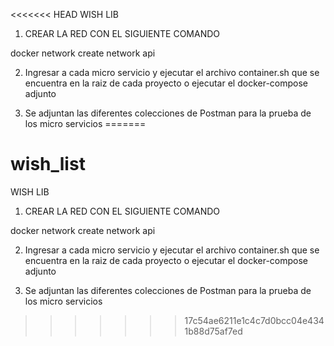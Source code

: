 <<<<<<< HEAD
WISH LIB

1) CREAR LA RED CON EL SIGUIENTE COMANDO

docker network create network api

2) Ingresar a cada micro servicio y ejecutar el archivo container.sh que se encuentra en la raiz de cada proyecto o ejecutar el docker-compose adjunto

3) Se adjuntan las diferentes colecciones de Postman para la prueba de los micro servicios 
=======
# wish_list

WISH LIB

1) CREAR LA RED CON EL SIGUIENTE COMANDO

docker network create network api

2) Ingresar a cada micro servicio y ejecutar el archivo container.sh que se encuentra en la raiz de cada proyecto o ejecutar el docker-compose adjunto

3) Se adjuntan las diferentes colecciones de Postman para la prueba de los micro servicios 
>>>>>>> 17c54ae6211e1c4c7d0bcc04e4341b88d75af7ed
